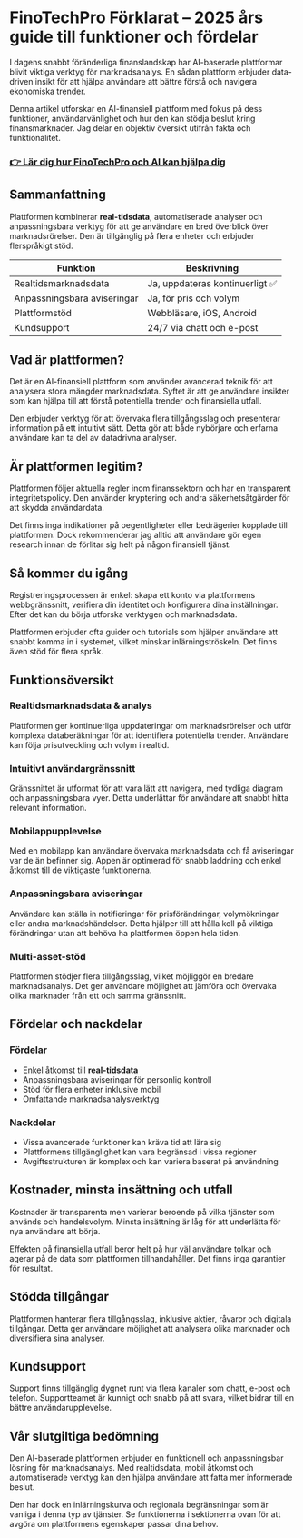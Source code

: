 # FinoTechPro Förklarat – 2025 års guide till funktioner och fördelar
   
I dagens snabbt föränderliga finanslandskap har AI-baserade plattformar blivit viktiga verktyg för marknadsanalys. En sådan plattform erbjuder data-driven insikt för att hjälpa användare att bättre förstå och navigera ekonomiska trender.  

Denna artikel utforskar en AI-finansiell plattform med fokus på dess funktioner, användarvänlighet och hur den kan stödja beslut kring finansmarknader. Jag delar en objektiv översikt utifrån fakta och funktionalitet.  

### [👉 Lär dig hur FinoTechPro och AI kan hjälpa dig](https://tinyurl.com/ye6u6huj)
## Sammanfattning  
Plattformen kombinerar **real-tidsdata**, automatiserade analyser och anpassningsbara verktyg för att ge användare en bred överblick över marknadsrörelser. Den är tillgänglig på flera enheter och erbjuder flerspråkigt stöd.  

| Funktion                       | Beskrivning                       |  
|-------------------------------|----------------------------------|  
| Realtidsmarknadsdata           | Ja, uppdateras kontinuerligt ✅     |  
| Anpassningsbara aviseringar    | Ja, för pris och volym             |  
| Plattformstöd                 | Webbläsare, iOS, Android          |  
| Kundsupport                  | 24/7 via chatt och e-post          |  

## Vad är plattformen?  
Det är en AI-finansiell plattform som använder avancerad teknik för att analysera stora mängder marknadsdata. Syftet är att ge användare insikter som kan hjälpa till att förstå potentiella trender och finansiella utfall.  

Den erbjuder verktyg för att övervaka flera tillgångsslag och presenterar information på ett intuitivt sätt. Detta gör att både nybörjare och erfarna användare kan ta del av datadrivna analyser.  

## Är plattformen legitim?  
Plattformen följer aktuella regler inom finanssektorn och har en transparent integritetspolicy. Den använder kryptering och andra säkerhetsåtgärder för att skydda användardata.  

Det finns inga indikationer på oegentligheter eller bedrägerier kopplade till plattformen. Dock rekommenderar jag alltid att användare gör egen research innan de förlitar sig helt på någon finansiell tjänst.  

## Så kommer du igång  
Registreringsprocessen är enkel: skapa ett konto via plattformens webbgränssnitt, verifiera din identitet och konfigurera dina inställningar. Efter det kan du börja utforska verktygen och marknadsdata.  

Plattformen erbjuder ofta guider och tutorials som hjälper användare att snabbt komma in i systemet, vilket minskar inlärningströskeln. Det finns även stöd för flera språk.  

## Funktionsöversikt  
### Realtidsmarknadsdata & analys  
Plattformen ger kontinuerliga uppdateringar om marknadsrörelser och utför komplexa databeräkningar för att identifiera potentiella trender. Användare kan följa prisutveckling och volym i realtid.  

### Intuitivt användargränssnitt  
Gränssnittet är utformat för att vara lätt att navigera, med tydliga diagram och anpassningsbara vyer. Detta underlättar för användare att snabbt hitta relevant information.  

### Mobilappupplevelse  
Med en mobilapp kan användare övervaka marknadsdata och få aviseringar var de än befinner sig. Appen är optimerad för snabb laddning och enkel åtkomst till de viktigaste funktionerna.  

### Anpassningsbara aviseringar  
Användare kan ställa in notifieringar för prisförändringar, volymökningar eller andra marknadshändelser. Detta hjälper till att hålla koll på viktiga förändringar utan att behöva ha plattformen öppen hela tiden.  

### Multi-asset-stöd  
Plattformen stödjer flera tillgångsslag, vilket möjliggör en bredare marknadsanalys. Det ger användare möjlighet att jämföra och övervaka olika marknader från ett och samma gränssnitt.  

## Fördelar och nackdelar  
### Fördelar  
- Enkel åtkomst till **real-tidsdata**  
- Anpassningsbara aviseringar för personlig kontroll  
- Stöd för flera enheter inklusive mobil  
- Omfattande marknadsanalysverktyg  

### Nackdelar  
- Vissa avancerade funktioner kan kräva tid att lära sig  
- Plattformens tillgänglighet kan vara begränsad i vissa regioner  
- Avgiftsstrukturen är komplex och kan variera baserat på användning  

## Kostnader, minsta insättning och utfall  
Kostnader är transparenta men varierar beroende på vilka tjänster som används och handelsvolym. Minsta insättning är låg för att underlätta för nya användare att börja.  

Effekten på finansiella utfall beror helt på hur väl användare tolkar och agerar på de data som plattformen tillhandahåller. Det finns inga garantier för resultat.  

## Stödda tillgångar  
Plattformen hanterar flera tillgångsslag, inklusive aktier, råvaror och digitala tillgångar. Detta ger användare möjlighet att analysera olika marknader och diversifiera sina analyser.  

## Kundsupport  
Support finns tillgänglig dygnet runt via flera kanaler som chatt, e-post och telefon. Supportteamet är kunnigt och snabb på att svara, vilket bidrar till en bättre användarupplevelse.  

## Vår slutgiltiga bedömning  
Den AI-baserade plattformen erbjuder en funktionell och anpassningsbar lösning för marknadsanalys. Med realtidsdata, mobil åtkomst och automatiserade verktyg kan den hjälpa användare att fatta mer informerade beslut.  

Den har dock en inlärningskurva och regionala begränsningar som är vanliga i denna typ av tjänster. Se funktionerna i sektionerna ovan för att avgöra om plattformens egenskaper passar dina behov.